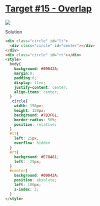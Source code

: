 # [Target #15 - Overlap](https://cssbattle.dev/play/15)

![](https://cssbattle.dev/targets/15.png)

Solution

```HTML
<div class="circle" id="lt">
  <div class="circle" id="center"></div>
</div>
<div class="circle" id="rt"></div>
<style>
  body{
    background: #09042A;
    margin:0;
    padding:0;
    display: flex;
    justify-content: center;
    align-items: center;
  }
  .circle{
    width: 150px;
    height: 150px;
    background: #7B3F61;
    border-radius: 50%;
    position: relative;
  }
  #lt{
    left: 25px;
    overflow: hidden
  }
  #rt{
    background: #E78481;
    left: -25px;
  }
  #center{
    background: #09042A;
    position: absolute;
    left: 100px;
    z-index: 2;
  }
</style>
```